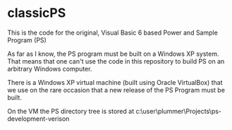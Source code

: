 # classicPS

This is the code for the original, Visual Basic 6 based Power and Sample Program (PS)

As far as I know, the PS program must be built on a Windows XP system.  That means that one
can't use the code in this repository to build PS on an arbitrary Windows computer.

There is a Windows XP virtual machine (built using Oracle VirtualBox) that we use on the
rare occasion that a new release of the PS Program must be built.

On the VM the PS directory tree is stored at c:\user\plummer\Projects\ps-development-verison

